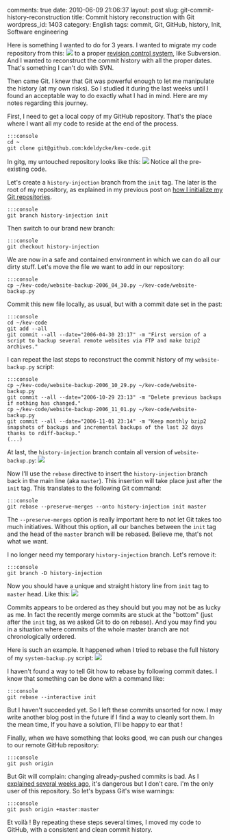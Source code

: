 comments: true
date: 2010-06-09 21:06:37
layout: post
slug: git-commit-history-reconstruction
title: Commit history reconstruction with Git
wordpress_id: 1403
category: English
tags: commit, Git, GitHub, history, Init, Software engineering

Here is something I wanted to do for 3 years. I wanted to migrate my code repository from this:
[![](http://kevin.deldycke.com/wp-content/uploads/2010/05/dumb-code-revision-control-system-237x300.png)](http://kevin.deldycke.com/wp-content/uploads/2010/05/dumb-code-revision-control-system.png)
to a proper [revision control system](http://en.wikipedia.org/wiki/Revision_control), like Subversion. And I wanted to reconstruct the commit history with all the proper dates. That's something I can't do with SVN.

Then came Git. I knew that Git was powerful enough to let me manipulate the history (at my own risks). So I studied it during the last weeks until I found an acceptable way to do exactly what I had in mind. Here are my notes regarding this journey.

First, I need to get a local copy of my GitHub repository. That's the place where I want all my code to reside at the end of the process.

    
    :::console
    cd ~
    git clone git@github.com:kdeldycke/kev-code.git
    



In gitg, my untouched repository looks like this:
[![](http://kevin.deldycke.com/wp-content/uploads/2010/05/git-repository-at-start-300x154.png)](http://kevin.deldycke.com/wp-content/uploads/2010/05/git-repository-at-start.png)
Notice all the pre-existing code.

Let's create a `history-injection` branch from the `init` tag. The later is the root of my repository, as explained in my previous post on [how I initialize my Git repositories](http://kevin.deldycke.com/2010/05/initialize-git-repositories/).

    
    :::console
    git branch history-injection init
    



Then switch to our brand new branch:

    
    :::console
    git checkout history-injection
    



We are now in a safe and contained environment in which we can do all our dirty stuff. Let's move the file we want to add in our repository:

    
    :::console
    cp ~/kev-code/website-backup-2006_04_30.py ~/kev-code/website-backup.py
    



Commit this new file locally, as usual, but with a commit date set in the past:

    
    :::console
    cd ~/kev-code
    git add --all
    git commit --all --date="2006-04-30 23:17" -m "First version of a script to backup several remote websites via FTP and make bzip2 archives."
    



I can repeat the last steps to reconstruct the commit history of my `website-backup.py` script:

    
    :::console
    cp ~/kev-code/website-backup-2006_10_29.py ~/kev-code/website-backup.py
    git commit --all --date="2006-10-29 23:13" -m "Delete previous backups if nothing has changed."
    cp ~/kev-code/website-backup-2006_11_01.py ~/kev-code/website-backup.py
    git commit --all --date="2006-11-01 23:14" -m "Keep monthly bzip2 snapshots of backups and incremental backups of the last 32 days thanks to rdiff-backup."
    (...)
    



At last, the `history-injection` branch contain all version of `website-backup.py`:
[![](http://kevin.deldycke.com/wp-content/uploads/2010/05/history-injection-branch-300x187.png)](http://kevin.deldycke.com/wp-content/uploads/2010/05/history-injection-branch.png)

Now I'll use the `rebase` directive to insert the `history-injection` branch back in the main line (aka `master`). This insertion will take place just after the `init` tag. This translates to the following Git command:

    
    :::console
    git rebase --preserve-merges --onto history-injection init master
    


The `--preserve-merges` option is really important here to not let Git takes too much initiatives. Without this option, all our banches between the `init` tag and the head of the `master` branch will be rebased. Believe me, that's not what we want.

I no longer need my temporary `history-injection` branch. Let's remove it:

    
    :::console
    git branch -D history-injection
    



Now you should have a unique and straight history line from `init` tag to `master` head. Like this:
[![](http://kevin.deldycke.com/wp-content/uploads/2010/05/rebased-history-injection-branch-300x187.png)](http://kevin.deldycke.com/wp-content/uploads/2010/05/rebased-history-injection-branch.png)

Commits appears to be ordered as they should but you may not be as lucky as me. In fact the recently merge commits are stuck at the "bottom" (just after the `init` tag, as we asked Git to do on rebase). And you may find you in a situation where commits of the whole master branch are not chronologically ordered.

Here is such an example. It happened when I tried to rebase the full history of my `system-backup.py` script:
[![](http://kevin.deldycke.com/wp-content/uploads/2010/05/system-backup-script-rebase-300x187.png)](http://kevin.deldycke.com/wp-content/uploads/2010/05/system-backup-script-rebase.png)

I haven't found a way to tell Git how to rebase by following commit dates. I know that something can be done with a command like:

    
    :::console
    git rebase --interactive init
    


But I haven't succeeded yet. So I left these commits unsorted for now. I may write another blog post in the future if I find a way to cleanly sort them. In the mean time, If you have a solution, I'll be happy to ear that !

Finally, when we have something that looks good, we can push our changes to our remote GitHub repository:

    
    :::console
    git push origin
    



But Git will complain: changing already-pushed commits is bad. As I [explained several weeks ago](http://kevin.deldycke.com/2010/05/how-to-fix-bad-commit-authorship-git/), it's dangerous but I don't care. I'm the only user of this repository. So let's bypass Git's wise warnings:

    
    :::console
    git push origin +master:master
    



Et voilà ! By repeating these steps several times, I moved my code to GitHub, with a consistent and clean commit history.
